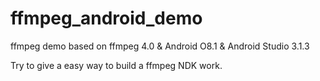 # ffmpeg_android_demo
ffmpeg demo based on ffmpeg 4.0 & Android O8.1 & Android Studio 3.1.3 


Try to give a easy way to build a ffmpeg NDK work.
